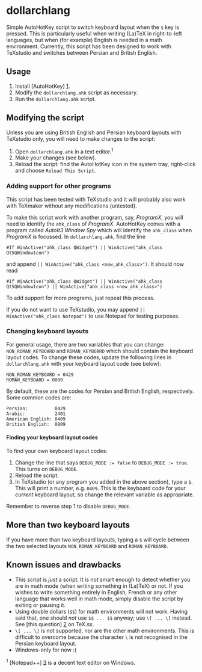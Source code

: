 # dollarchlang

Simple AutoHotKey script to switch keyboard layout when the `$` key is pressed. This is particularly useful when writing (La)TeX in right-to-left languages, but when (for example) English is needed in a math environment. Currently, this script has been designed to work with TeXstudio and switches between Persian and British English.

## Usage
1.  Install [AutoHotKey] [1].
3.  Modify the `dollarchlang.ahk` script as necessary.
2.  Run the `dollarchlang.ahk` script.

## Modifying the script
Unless you are using British English and Persian keyboard layouts with TeXstudio only, you will need to make changes to the script:
1. Open `dollarchlang.ahk` in a text editor.<sup>1</sup>
2. Make your changes (see below).
3. Reload the script: find the AutoHotKey icon in the system tray, right-click and choose `Reload This Script`.

### Adding support for other programs
This script has been tested with TeXstudio and it will probably also work with TeXmaker without any modifications (untested).

To make this script work with another program, say, _ProgramX_, you will need to identify the `ahk_class` of _ProgramX_. AutoHotKey comes with a program called _AutoIt3 Window Spy_ which will identify the `ahk_class` when _ProgramX_ is focussed. In `dollarchlang.ahk`, find the line

    #If WinActive("ahk_class QWidget") || WinActive("ahk_class Qt5QWindowIcon")

and append `|| WinActive("ahk_class <new_ahk_class>")`. It should now read

    #If WinActive("ahk_class QWidget") || WinActive("ahk_class Qt5QWindowIcon") || WinActive("ahk_class <new_ahk_class>")

To add support for more programs, just repeat this process.

If you do not want to use TeXstudio, you may append `|| WinActive("ahk_class Notepad")` to use Notepad for testing purposes.

### Changing keyboard layouts
For general usage, there are two variables that you can change: `NON_ROMAN_KEYBOARD` and `ROMAN_KEYBOARD` which should contain the keyboard layout codes. To change these codes, update the following lines in `dollarchlang.ahk` with your keyboard layout code (see below):

    NON_ROMAN_KEYBOARD = 0429
    ROMAN_KEYBOARD = 0809

By default, these are the codes for Persian and British English, respectively. Some common codes are:

    Persian:          0429
    Arabic:           2401
    American English: 0409
    British English:  0809

#### Finding your keyboard layout codes
To find your own keyboard layout codes:
1. Change the line that says `DEBUG_MODE := false` to `DEBUG_MODE := true`. This turns on `DEBUG_MODE`.
2. Reload the script.
3. In TeXstudio (or any program you added in the above section), type a `$`. This will print a number, e.g. `0409`. This is the keyboard code for your _current_ keyboard layout, so change the relevant variable as appropriate.

Remember to reverse step 1 to disable `DEBUG_MODE`.

## More than two keyboard layouts
If you have more than two keyboard layouts, typing a `$` will cycle between the two selected layouts `NON_ROMAN_KEYBOARD` and `ROMAN_KEYBOARD`.

## Known issues and drawbacks
* This script is _just_ a script. It is not smart enough to detect whether you are in math mode (when writing something in (La)TeX) or not. If you wishes to write something entirely in English, French or any other language that works well in math mode, simply disable the script by exiting or pausing it.
* Using double dollars (`$$`) for math environments will not work. Having said that, one should _not_ use `$$ ... $$` anyway; use `\[ ... \]` instead. See [this question] [2] on TeX.sx.
* `\[ ... \]` is not supported, nor are the other math environments. This is difficult to overcome because the character `\` is not recognised in the Persian keyboard layout.
* Windows-only for now :(

<sup>1</sup> [Notepad++] [3] is a decent text editor on Windows.

[1]: http://autohotkey.com   "AutoHotKey"
[2]: http://tex.stackexchange.com/questions/503/   "TeX.sx"
[3]: http://notepad-plus-plus.org/download/v6.7.4.html   "Notepad++"
